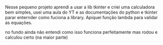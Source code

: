 Nesse pequeno projeto aprendi a usar a lib tkinter e criei uma calculadora bem simples, usei uma aula do YT e as documentações do python e tkinter parar enternder como fuciona a library.
Apiquei função lambda para validar as equações. 

no fundo ainda não entendi como isso funciona perfeitamente mas rodou e calculou certo (na maior parte)
